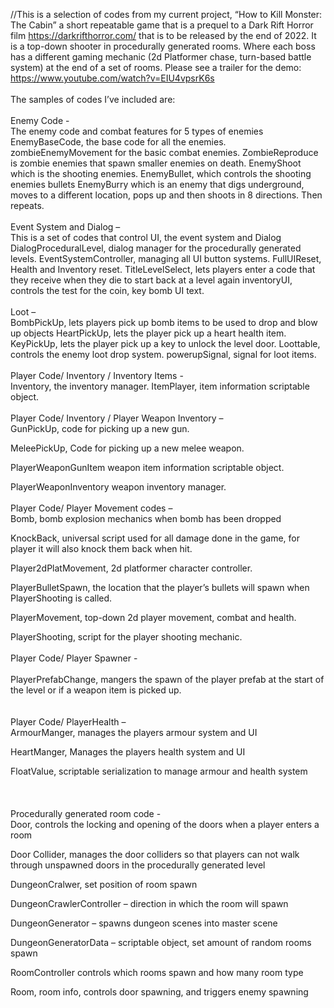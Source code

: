 //This is a selection of codes from my current project, “How to Kill Monster: The Cabin” a short repeatable game that is a prequel to a Dark Rift Horror film https://darkrifthorror.com/ that is to be released by the end of 2022. 
It is a top-down shooter in procedurally generated rooms. Where each boss has a different gaming mechanic (2d Platformer chase, turn-based battle system) at the end of a set of rooms. 
Please see a trailer for the demo: https://www.youtube.com/watch?v=EIU4vpsrK6s
<br>
<br>
The samples of codes I’ve included are:
<br>
<br>
Enemy Code -
<br>
The enemy code and combat features for 5 types of enemies 
EnemyBaseCode, the base code for all the enemies.
zombieEnemyMovement for the basic combat enemies.
ZombieReproduce is zombie enemies that spawn smaller enemies on death.
EnemyShoot which is the shooting enemies.
EnemyBullet, which controls the shooting enemies bullets
EnemyBurry which is an enemy that digs underground, moves to a different location, pops up and then shoots in 8 directions. Then repeats.
<br>
<br>
Event System and Dialog –
<br>
This is a set of codes that control UI, the event system and Dialog
DialogProceduralLevel, dialog manager for the procedurally generated levels.
EventSystemController, managing all UI button systems.
FullUIReset, Health and Inventory reset.
TitleLevelSelect, lets players enter a code that they receive when they die to start back at a level again
inventoryUI, controls the test for the coin, key bomb UI text.
<br>
<br>
Loot –
<br>
BombPickUp, lets players pick up bomb items to be used to drop and blow up objects
HeartPickUp, lets the player pick up a heart health item.
KeyPickUp, lets the player pick up a key to unlock the level door.
Loottable, controls the enemy loot drop system.
powerupSignal, signal for loot items.
<br>
<br>
Player Code/ Inventory / Inventory Items -
<br>
Inventory, the inventory manager.
ItemPlayer, item information scriptable object.
<br>
<br>
Player Code/ Inventory / Player Weapon Inventory –
<br>
GunPickUp, code for picking up a new gun.

MeleePickUp, Code for picking up a new melee weapon.

PlayerWeaponGunItem weapon item information scriptable object. 

PlayerWeaponInventory weapon inventory manager.
<br>
<br>
Player Code/ Player Movement codes – 
<br>
Bomb, bomb explosion mechanics when bomb has been dropped

KnockBack, universal script used for all damage done in the game, for player it will also knock them back when hit.

Player2dPlatMovement, 2d platformer character controller.

PlayerBulletSpawn, the location that the player’s bullets will spawn when PlayerShooting is called.

PlayerMovement, top-down 2d player movement, combat and health.

PlayerShooting, script for the player shooting mechanic.
<br>
<br>
Player Code/ Player Spawner -  
<br>
PlayerPrefabChange, mangers the spawn of the player prefab at the start of the level or if a weapon item is picked up.  
<br>
<br>
Player Code/ PlayerHealth –
<br>
ArmourManger, manages the players armour system and UI

HeartManger, Manages the players health system and UI

FloatValue, scriptable serialization to manage armour and health system  
<br>
<br>
<br>
Procedurally generated room code -
<br>
Door, controls the locking and opening of the doors when a player enters a room

Door Collider, manages the door colliders so that players can not walk through unspawned doors in the procedurally generated level 

DungeonCralwer, set position of room spawn

DungeonCrawlerController – direction in which the room will spawn

DungeonGenerator – spawns dungeon scenes into master scene

DungeonGeneratorData – scriptable object, set amount of random rooms spawn

RoomController controls which rooms spawn and how many room type

Room, room info, controls door spawning, and triggers enemy spawning
